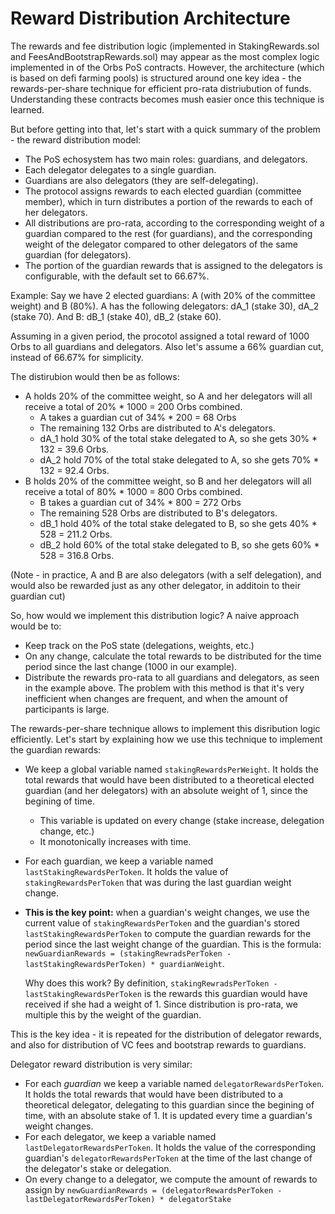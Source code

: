 # Reward Distribution Architecture

The rewards and fee distribution logic (implemented in StakingRewards.sol and FeesAndBootstrapRewards.sol) may appear as the most complex logic implemented in of the Orbs PoS contracts. However, the architecture (which is based on defi farming pools) is structured around one key idea - the rewards-per-share technique for efficient pro-rata distriubution of funds. Understanding these contracts becomes mush easier once this technique is learned.

But before getting into that, let's start with a quick summary of the problem - the reward distribution model:
- The PoS echosystem has two main roles: guardians, and delegators.
- Each delegator delegates to a single guardian.
- Guardians are also delegators (they are self-delegating).
- The protocol assigns rewards to each elected guardian (committee member), which in turn distributes a portion of the rewards to each of her delegators.
- All distributions are pro-rata, according to the corresponding weight of a guardian compared to the rest (for guardians), and the corresponding weight of the delegator compared to other delegators of the same guardian (for delegators).
- The portion of the guardian rewards that is assigned to the delegators is configurable, with the default set to 66.67%.

Example:
Say we have 2 elected guardians: A (with 20% of the committee weight) and B (80%).
A has the following delegators: dA_1 (stake 30), dA_2 (stake 70).
And B: dB_1 (stake 40), dB_2 (stake 60).

Assuming in a given period, the procotol assigned a total reward of 1000 Orbs to all guardians and delegators.
Also let's assume a 66% guardian cut, instead of 66.67% for simplicity.

The distirubion would then be as follows:
- A holds 20% of the committee weight, so A and her delegators will all receive a total of 20% * 1000 = 200 Orbs combined.
  - A takes a guardian cut of 34% * 200 = 68 Orbs
  - The remaining 132 Orbs are distributed to A's delegators.
  - dA_1 hold 30% of the total stake delegated to A, so she gets 30% * 132 = 39.6 Orbs.
  - dA_2 hold 70% of the total stake delegated to A, so she gets 70% * 132 = 92.4 Orbs.
- B holds 20% of the committee weight, so B and her delegators will all receive a total of 80% * 1000 = 800 Orbs combined.
  - B takes a guardian cut of 34% * 800 = 272 Orbs
  - The remaining 528 Orbs are distributed to B's delegators.
  - dB_1 hold 40% of the total stake delegated to B, so she gets 40% * 528 = 211.2 Orbs.
  - dB_2 hold 60% of the total stake delegated to B, so she gets 60% * 528 = 316.8 Orbs.
  
(Note - in practice, A and B are also delegators (with a self delegation), and would also be rewarded just as any other delegator, in additoin to their guardian cut)

So, how would we implement this distribution logic? A naive approach would be to:
- Keep track on the PoS state (delegations, weights, etc.)
- On any change, calculate the total rewards to be distributed for the time period since the last change (1000 in our example).
- Distribute the rewards pro-rata to all guardians and delegators, as seen in the example above.
The problem with this method is that it's very inefficient when changes are frequent, and when the amount of participants is large.

The rewards-per-share technique allows to implement this disribution logic efficiently. 
Let's start by explaining how we use this technique to implement the guardian rewards:
- We keep a global variable named `stakingRewardsPerWeight`. It holds the total rewards that would have been distributed to a theoretical elected guardian (and her delegators) with an absolute weight of 1, since the begining of time.
  - This variable is updated on every change (stake increase, delegation change, etc.)
  - It monotonically increases with time.
- For each guardian, we keep a variable named `lastStakingRewardsPerToken`. It holds the value of `stakingRewardsPerToken` that was during the last guardian weight change.
- **This is the key point:** when a guardian's weight changes, we use the current value of `stakingRewardsPerToken` and the guardian's stored `lastStakingRewardsPerToken` to compute the guardian rewards for the period since the last weight change of the guardian. 
  This is the formula: `newGuardianRewards = (stakingRewradsPerToken - lastStakingRewardsPerToken) * guardianWeight`.
  
  Why does this work? By definition, `stakingRewradsPerToken - lastStakingRewardsPerToken` is the rewards this guardian would have received if she had a weight of 1. Since distribution is pro-rata, we multiple this by the weight of the guardian.
  
This is the key idea - it is repeated for the distribution of delegator rewards, and also for distribution of VC fees and bootstrap rewards to guardians. 

Delegator reward distribution is very similar:
- For each *guardian* we keep a variable named `delegatorRewardsPerToken`. It holds the total rewards that would have been distributed to a theoretical delegator, delegating to this guardian since the begining of time, with an absolute stake of 1. It is updated every time a guardian's weight changes.
- For each delegator, we keep a variable named `lastDelegatorRewardsPerToken`. It holds the value of the corresponding guardian's `delegatorRewardsPerToken` at the time of the last change of the delegator's stake or delegation.
- On every change to a delegator, we compute the amount of rewards to assign by `newGuardianRewards = (delegatorRewardsPerToken - lastDelegatorRewardsPerToken) * delegatorStake`
















  
  





